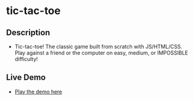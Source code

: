 # tic-tac-toe

## Description
- Tic-tac-toe! The classic game built from scratch with JS/HTML/CSS.  Play against a friend or the computer on easy, medium, or IMPOSSIBLE difficulty!

## Live Demo
- [Play the demo here](https://dinitrogen.github.io/tic-tac-toe/)
